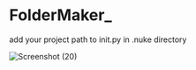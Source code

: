 # FolderMaker_

add your project path to init.py in .nuke directory



![Screenshot (20)](https://user-images.githubusercontent.com/59148150/217876626-d2fddc1a-2b18-4da0-8fe3-b3ea93b9c439.png)
